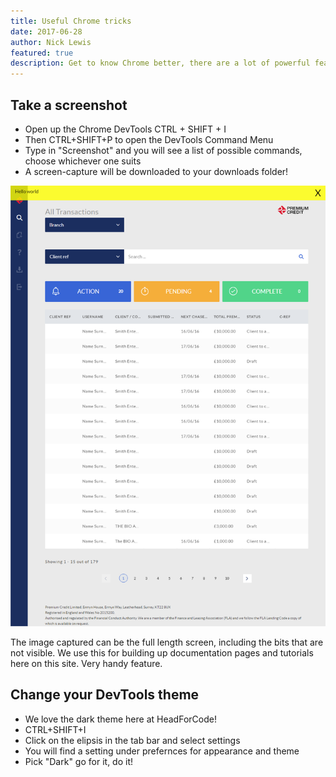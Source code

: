 ```yaml
---
title: Useful Chrome tricks
date: 2017-06-28
author: Nick Lewis
featured: true
description: Get to know Chrome better, there are a lot of powerful features under the hood
---
```


## Take a screenshot

- Open up the Chrome DevTools CTRL + SHIFT + I
- Then CTRL+SHIFT+P to open the DevTools Command Menu
- Type in "Screenshot" and you will see a list of possible commands, choose whichever one suits
- A screen-capture will be downloaded to your downloads folder!

![](localhost-8000-producer-.png)

The image captured can be the full length screen, including the bits that are not visible. We use this for building up documentation pages and tutorials here on this site. Very handy feature.

## Change your DevTools theme

- We love the dark theme here at HeadForCode!
- CTRL+SHIFT+I
- Click on the elipsis in the tab bar and select settings
- You will find a setting under prefernces for appearance and theme
- Pick "Dark" go for it, do it!